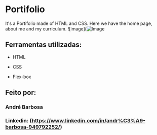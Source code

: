 # Portifolio
 It's a Portifolio made of HTML and CSS. Here we have the home page, about me and my curriculum.
![image](![Image](https://github.com/Tydre1/Portifolio/assets/132526838/5690ec33-833b-4c37-8c69-3b18c242ee69)

## Ferramentas utilizadas:

* HTML

* CSS

* Flex-box

## Feito por:

### André Barbosa

### Linkedin: (https://www.linkedin.com/in/andr%C3%A9-barbosa-949792252/)
